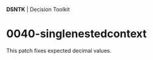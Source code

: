 **DSNTK** | Decision Toolkit

# 0040-singlenestedcontext

This patch fixes expected decimal values.
